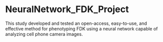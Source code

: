 # NeuralNetwork_FDK_Project
This study developed and tested an open-access, easy-to-use, and effective method for phenotyping FDK using a neural network capable of analyzing cell phone camera images. 
